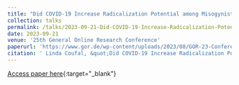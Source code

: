 ```yaml
---
title: "Did COVID-19 Increase Radicalization Potential among Misogynist Extremists?"
collection: talks
permalink: /talks/2023-09-21-Did-COVID-19-Increase-Radicalization-Potential-among-Misogynist-Extremists
date: 2023-09-21
venue: '25th General Online Research Conference'
paperurl: 'https://www.gor.de/wp-content/uploads/2023/08/GOR-23-Conference-Programme.pdf'
citation: ' Linda Coufal, &quot;Did COVID-19 Increase Radicalization Potential among Misogynist Extremists?.&quot; 25th General Online Research Conference, 1900.'
---
```

[Access paper here](https://www.gor.de/wp-content/uploads/2023/08/GOR-23-Conference-Programme.pdf){:target="_blank"}
